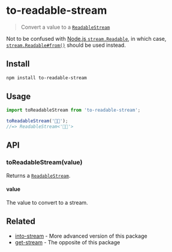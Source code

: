 # to-readable-stream

> Convert a value to a [`ReadableStream`](https://developer.mozilla.org/en-US/docs/Web/API/ReadableStream)

Not to be confused with [Node.js `stream.Readable`](https://nodejs.org/api/stream.html#stream_class_stream_readable), in which case, [`stream.Readable#from()`](https://nodejs.org/api/stream.html#stream_stream_readable_from_iterable_options) should be used instead.

## Install

```sh
npm install to-readable-stream
```

## Usage

```js
import toReadableStream from 'to-readable-stream';

toReadableStream('🦄🌈');
//=> ReadableStream<'🦄🌈'>
```

## API

### toReadableStream(value)

Returns a [`ReadableStream`](https://developer.mozilla.org/en-US/docs/Web/API/ReadableStream).

#### value

The value to convert to a stream.

## Related

- [into-stream](https://github.com/sindresorhus/into-stream) - More advanced version of this package
- [get-stream](https://github.com/sindresorhus/get-stream) - The opposite of this package
